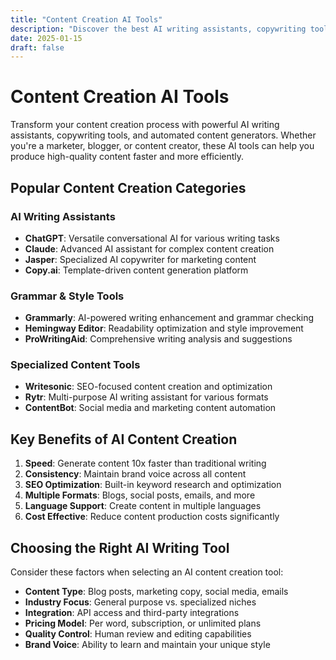 ```yaml
---
title: "Content Creation AI Tools"
description: "Discover the best AI writing assistants, copywriting tools, and content generators for marketers, creators, and professionals."
date: 2025-01-15
draft: false
---
```


# Content Creation AI Tools

Transform your content creation process with powerful AI writing assistants, copywriting tools, and automated content generators. Whether you're a marketer, blogger, or content creator, these AI tools can help you produce high-quality content faster and more efficiently.

## Popular Content Creation Categories

### AI Writing Assistants
- **ChatGPT**: Versatile conversational AI for various writing tasks
- **Claude**: Advanced AI assistant for complex content creation
- **Jasper**: Specialized AI copywriter for marketing content
- **Copy.ai**: Template-driven content generation platform

### Grammar & Style Tools
- **Grammarly**: AI-powered writing enhancement and grammar checking
- **Hemingway Editor**: Readability optimization and style improvement
- **ProWritingAid**: Comprehensive writing analysis and suggestions

### Specialized Content Tools
- **Writesonic**: SEO-focused content creation and optimization
- **Rytr**: Multi-purpose AI writing assistant for various formats
- **ContentBot**: Social media and marketing content automation

## Key Benefits of AI Content Creation

1. **Speed**: Generate content 10x faster than traditional writing
2. **Consistency**: Maintain brand voice across all content
3. **SEO Optimization**: Built-in keyword research and optimization
4. **Multiple Formats**: Blogs, social posts, emails, and more
5. **Language Support**: Create content in multiple languages
6. **Cost Effective**: Reduce content production costs significantly

## Choosing the Right AI Writing Tool

Consider these factors when selecting an AI content creation tool:

- **Content Type**: Blog posts, marketing copy, social media, emails
- **Industry Focus**: General purpose vs. specialized niches
- **Integration**: API access and third-party integrations
- **Pricing Model**: Per word, subscription, or unlimited plans
- **Quality Control**: Human review and editing capabilities
- **Brand Voice**: Ability to learn and maintain your unique style